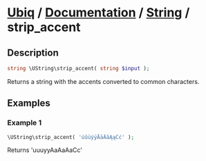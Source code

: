 [Ubiq](https://github.com/Pixel418/Ubiq#readme) / [Documentation](../index.md#readme) / [String](../index.md#string) / strip_accent
======


Description
-------- 

```php
string \UString\strip_accent( string $input );
```

Returns a string with the accents converted to common characters.



Examples
--------

### Example 1

```php
\UString\strip_accent( 'úûüýÿĀāĂăĄąĆć' );
```
Returns 'uuuyyAaAaAaCc'
